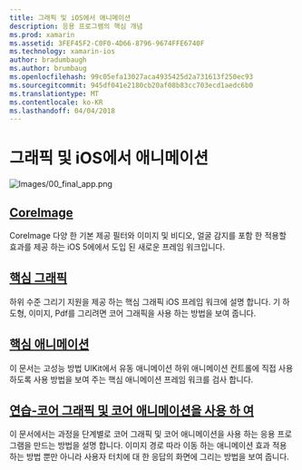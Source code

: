 ```yaml
---
title: 그래픽 및 iOS에서 애니메이션
description: 응용 프로그램의 핵심 개념
ms.prod: xamarin
ms.assetid: 3FEF45F2-C0F0-4D66-8796-9674FFE6740F
ms.technology: xamarin-ios
author: bradumbaugh
ms.author: brumbaug
ms.openlocfilehash: 99c05efa13027aca4935425d2a731613f250ec93
ms.sourcegitcommit: 945df041e2180cb20af08b83cc703ecd1aedc6b0
ms.translationtype: MT
ms.contentlocale: ko-KR
ms.lasthandoff: 04/04/2018
---
```

# <a name="graphics-and-animation-in-ios"></a>그래픽 및 iOS에서 애니메이션

![Images/00_final_app.png](images/00-final-app.png "실행 하는 예제 응용 프로그램") 


##  <a name="coreimageiosplatformgraphics-animation-iosintroduction-to-coreimagemd"></a>[CoreImage](~/ios/platform/graphics-animation-ios/introduction-to-coreimage.md)

CoreImage 다양 한 기본 제공 필터와 이미지 및 비디오, 얼굴 감지를 포함 한 적용할 효과를 제공 하는 iOS 5에에서 도입 된 새로운 프레임 워크입니다.

##  <a name="core-graphicsiosplatformgraphics-animation-ioscore-graphicsmd"></a>[핵심 그래픽](~/ios/platform/graphics-animation-ios/core-graphics.md)

하위 수준 그리기 지원을 제공 하는 핵심 그래픽 iOS 프레임 워크에 설명 합니다. 기 하 도형, 이미지, Pdf를 그리려면 코어 그래픽을 사용 하는 방법을 보여 줍니다.

##  <a name="core-animationiosplatformgraphics-animation-ioscore-animationmd"></a>[핵심 애니메이션](~/ios/platform/graphics-animation-ios/core-animation.md)

이 문서는 고성능 방법 UIKit에서 유동 애니메이션 하위 애니메이션 컨트롤에 직접 사용 하도록 사용 방법을 보여 주는 핵심 애니메이션 프레임 워크를 검사 합니다.

##  <a name="walkthrough---using-core-graphics-and-core-animationiosplatformgraphics-animation-iosgraphics-animation-walkthroughmd"></a>[연습-코어 그래픽 및 코어 애니메이션을 사용 하 여](~/ios/platform/graphics-animation-ios/graphics-animation-walkthrough.md)

이 문서에서는 과정을 단계별로 코어 그래픽 및 코어 애니메이션을 사용 하는 응용 프로그램을 만드는 방법을 설명 합니다. 이미지 경로 따라 이동 하는 애니메이션 효과 적용 하는 방법 뿐만 아니라 사용자 터치에 대 한 응답의 화면에 그리는 방법을 보여 줍니다.



